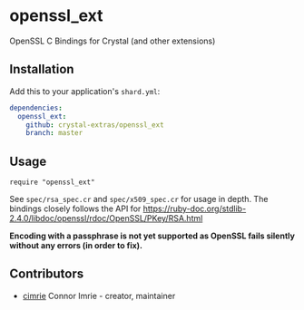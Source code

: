# openssl_ext

OpenSSL C Bindings for Crystal (and other extensions)

## Installation

Add this to your application's `shard.yml`:

```yaml
dependencies:
  openssl_ext:
    github: crystal-extras/openssl_ext
    branch: master
```

## Usage

```crystal
require "openssl_ext"
```

See `spec/rsa_spec.cr` and `spec/x509_spec.cr` for usage in depth.
The bindings closely follows the API for https://ruby-doc.org/stdlib-2.4.0/libdoc/openssl/rdoc/OpenSSL/PKey/RSA.html

**Encoding with a passphrase is not yet supported as OpenSSL fails silently without any errors (in order to fix).**


## Contributors

- [cimrie](https://github.com/cimrie) Connor Imrie - creator, maintainer
